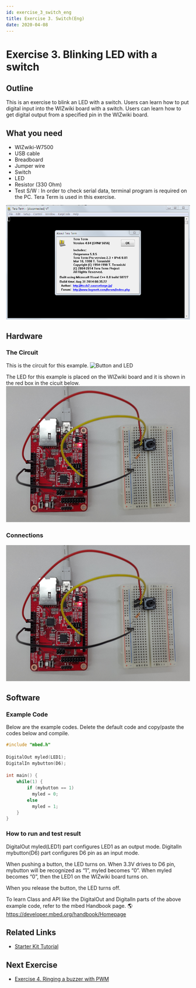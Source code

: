 ```yaml
---
id: exercise_3_switch_eng
title: Exercise 3. Switch(Eng)
date: 2020-04-08
---
```


# Exercise 3. Blinking LED with a switch

## Outline

This is an exercise to blink an LED with a switch. Users can learn how
to put digital input into the WIZwiki board with a switch. Users can
learn how to get digital output from a specified pin in the WIZwiki
board.

## What you need

  - WIZwiki-W7500
  - USB cable
  - Breadboard
  - Jumper wire
  - Switch
  - LED
  - Resistor (330 Ohm)
  - Test S/W : In order to check serial data, terminal program is
    required on the PC. Tera Term is used in this exercise.

![](/img/products/wizwiki_mbed_kit/kit_en/2_teraterm.png)

## Hardware

### The Circuit

This is the circuit for this example. ![Button and
LED](/img/products/wizwiki_mbed_kit/kit_en/button_led_scheme.png)

The LED for this example is placed on the WIZwiki board and it is shown
in the red box in the cicuit below. ![RGB
LED](/img/products/wizwiki_mbed_kit/kit_en/3_board_all.png)

### Connections

![](/img/products/wizwiki_mbed_kit/kit_en/3_board_all.png)

## Software

### Example Code

Below are the example codes. Delete the default code and copy/paste the
codes below and compile.

``` c
#include "mbed.h"

DigitalOut myled(LED1);
DigitalIn mybutton(D6);

int main() {
    while(1) {
        if (mybutton == 1)
          myled = 0;
        else
          myled = 1;
    }
}
```


### How to run and test result

DigitalOut myled(LED1) part configures LED1 as an output mode. DigitalIn
mybutton(D6) part configures D6 pin as an input mode.

When pushing a button, the LED turns on. When 3.3V drives to D6 pin,
mybutton will be recognized as “1”, myled becomes “0”. When myled
becomes “0”, then the LED1 on the WIZwiki board turns on.

When you release the button, the LED turns off.

To learn Class and API like the DigitalOut and DigitalIn parts of the
above example code, refer to the mbed Handbook page.
🌎https://developer.mbed.org/handbook/Homepage


## Related Links

   * [Starter Kit Tutorial](Tutorial(Eng).md)


## Next Exercise

   * [Exercise 4. Ringing a buzzer with PWM](Exercise_4._PWM(Eng).md)

